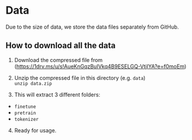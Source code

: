 # Data

Due to the size of data, we store the data files separately from GitHub.

## How to download all the data

1. Download the compressed file from (https://1drv.ms/u/s!AueKnGqzBuIVkq4B9ESELGQ-VtjIYA?e=f0moEm)  

2. Unzip the compressed file in this directory (e.g. `data`)  
`unzip data.zip`

3. This will extract 3 different folders: 

* `finetune`
* `pretrain`
* `tokenizer`

4. Ready for usage.
